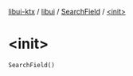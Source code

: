 [libui-ktx](../../index.md) / [libui](../index.md) / [SearchField](index.md) / [&lt;init&gt;](./-init-.md)

# &lt;init&gt;

`SearchField()`